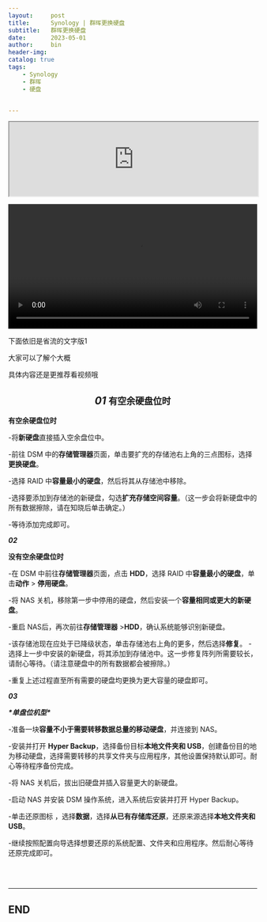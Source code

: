 ```yaml
---
layout:     post
title:      Synology | 群晖更换硬盘
subtitle:   群晖更换硬盘
date:       2023-05-01
author:     bin
header-img: 
catalog: true
tags:
    - Synology
    - 群晖
    - 硬盘


---
```






<iframe width="100%" height="auto" src="https://file.notion.so/f/s/ff8be3f8-0cbb-49f9-aafd-45f5fc6004ca/NAS%E5%AE%B9%E9%87%8F%E5%91%8A%E6%80%A5%EF%BC%9F%E8%B7%9F%E7%9D%80%E8%A7%86%E9%A2%91%E6%95%99%E7%A8%8B%E8%B5%B0%EF%BC%8C%E5%87%A0%E6%AD%A5%E6%8D%A2%E4%B8%8A%E6%96%B0%E7%A1%AC%E7%9B%98%EF%BC%81.mp4?id=971b6b88-c57e-42f1-866b-8c5506e7eb8e&table=block&spaceId=41eb4144-a3d5-46c2-84db-61dfb5c17755&expirationTimestamp=1683040327991&signature=eqHtZHXf40MN2u3ZHW4vIlWeVv89H_aD2InzhHRSnhs&downloadName=NAS%E5%AE%B9%E9%87%8F%E5%91%8A%E6%80%A5%EF%BC%9F%E8%B7%9F%E7%9D%80%E8%A7%86%E9%A2%91%E6%95%99%E7%A8%8B%E8%B5%B0%EF%BC%8C%E5%87%A0%E6%AD%A5%E6%8D%A2%E4%B8%8A%E6%96%B0%E7%A1%AC%E7%9B%98%EF%BC%81.mp4"></iframe>



<video width="100%" height="auto" src="https://file.notion.so/f/s/ff8be3f8-0cbb-49f9-aafd-45f5fc6004ca/NAS%E5%AE%B9%E9%87%8F%E5%91%8A%E6%80%A5%EF%BC%9F%E8%B7%9F%E7%9D%80%E8%A7%86%E9%A2%91%E6%95%99%E7%A8%8B%E8%B5%B0%EF%BC%8C%E5%87%A0%E6%AD%A5%E6%8D%A2%E4%B8%8A%E6%96%B0%E7%A1%AC%E7%9B%98%EF%BC%81.mp4?id=971b6b88-c57e-42f1-866b-8c5506e7eb8e&table=block&spaceId=41eb4144-a3d5-46c2-84db-61dfb5c17755&expirationTimestamp=1683040327991&signature=eqHtZHXf40MN2u3ZHW4vIlWeVv89H_aD2InzhHRSnhs&downloadName=NAS%E5%AE%B9%E9%87%8F%E5%91%8A%E6%80%A5%EF%BC%9F%E8%B7%9F%E7%9D%80%E8%A7%86%E9%A2%91%E6%95%99%E7%A8%8B%E8%B5%B0%EF%BC%8C%E5%87%A0%E6%AD%A5%E6%8D%A2%E4%B8%8A%E6%96%B0%E7%A1%AC%E7%9B%98%EF%BC%81.mp4"></video>




下面依旧是省流的文字版1

大家可以了解个大概 

具体内容还是更推荐看视频哦



<center><h2><i>01</i>&nbsp;<font face="SimSun" size="4">有空余硬盘位时</font></h2></center>



**有空余硬盘位时**

-将**新硬盘**直接插入空余盘位中。

-前往 DSM 中的**存储管理器**页面，单击要扩充的存储池右上角的三点图标，选择**更换硬盘**。

-选择 RAID 中**容量最小的硬盘**，然后将其从存储池中移除。

-选择要添加到存储池的新硬盘，勾选**扩充存储空间容量**。（这一步会将新硬盘中的所有数据擦除，请在知晓后单击确定。）

-等待添加完成即可。



***02***

**没有空余硬盘位时**

-在 DSM 中前往**存储管理器**页面，点击 **HDD**，选择 RAID 中**容量最小的硬盘**，单击**动作** > **停用硬盘**。

-将 NAS 关机，移除第一步中停用的硬盘，然后安装一个**容量相同或更大的新硬盘**。

-重启 NAS后，再次前往**存储管理器** >**HDD**，确认系统能够识别新硬盘。

-该存储池现在应处于已降级状态，单击存储池右上角的更多，然后选择**修复**。
-选择上一步中安装的新硬盘，将其添加到存储池中。这一步修复阵列所需要较长，请耐心等待。（请注意硬盘中的所有数据都会被擦除。）

-重复上述过程直至所有需要的硬盘均更换为更大容量的硬盘即可。



***03***

***\*单盘位机型\****

-准备一块**容量不小于需要转移数据总量的移动硬盘**，并连接到 NAS。

-安装并打开 **Hyper Backup**，选择备份目标**本地文件夹和 USB**，创建备份目的地为移动硬盘，选择需要转移的共享文件夹与应用程序，其他设置保持默认即可。耐心等待程序备份完成。

-将 NAS 关机后，拔出旧硬盘并插入容量更大的新硬盘。

-启动 NAS 并安装 DSM 操作系统，进入系统后安装并打开 Hyper Backup。

-单击还原图标 ，选择**数据**，选择**从已有存储库还原**，还原来源选择**本地文件夹和 USB**。

-继续按照配置向导选择想要还原的系统配置、文件夹和应用程序。然后耐心等待还原完成即可。









<br>

<br>


---

## END

